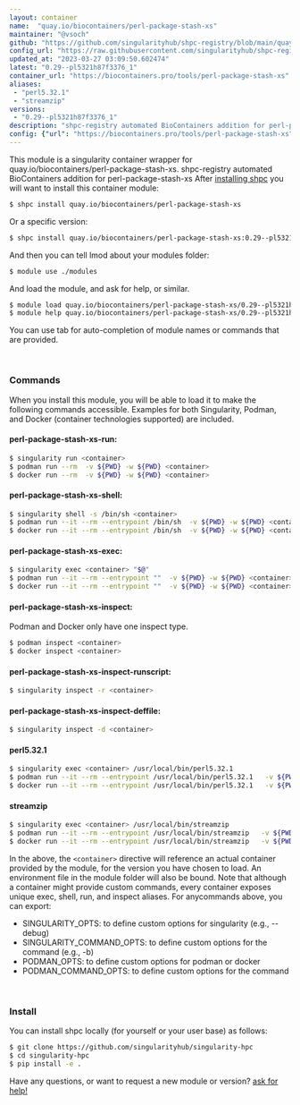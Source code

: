 ```yaml
---
layout: container
name:  "quay.io/biocontainers/perl-package-stash-xs"
maintainer: "@vsoch"
github: "https://github.com/singularityhub/shpc-registry/blob/main/quay.io/biocontainers/perl-package-stash-xs/container.yaml"
config_url: "https://raw.githubusercontent.com/singularityhub/shpc-registry/main/quay.io/biocontainers/perl-package-stash-xs/container.yaml"
updated_at: "2023-03-27 03:09:50.602474"
latest: "0.29--pl5321h87f3376_1"
container_url: "https://biocontainers.pro/tools/perl-package-stash-xs"
aliases:
 - "perl5.32.1"
 - "streamzip"
versions:
 - "0.29--pl5321h87f3376_1"
description: "shpc-registry automated BioContainers addition for perl-package-stash-xs"
config: {"url": "https://biocontainers.pro/tools/perl-package-stash-xs", "maintainer": "@vsoch", "description": "shpc-registry automated BioContainers addition for perl-package-stash-xs", "latest": {"0.29--pl5321h87f3376_1": "sha256:e1938bb9a53463d69213ecdba243498c2c94b9434ab17b611d522698b9607faf"}, "tags": {"0.29--pl5321h87f3376_1": "sha256:e1938bb9a53463d69213ecdba243498c2c94b9434ab17b611d522698b9607faf"}, "docker": "quay.io/biocontainers/perl-package-stash-xs", "aliases": {"perl5.32.1": "/usr/local/bin/perl5.32.1", "streamzip": "/usr/local/bin/streamzip"}}
---
```


This module is a singularity container wrapper for quay.io/biocontainers/perl-package-stash-xs.
shpc-registry automated BioContainers addition for perl-package-stash-xs
After [installing shpc](#install) you will want to install this container module:


```bash
$ shpc install quay.io/biocontainers/perl-package-stash-xs
```

Or a specific version:

```bash
$ shpc install quay.io/biocontainers/perl-package-stash-xs:0.29--pl5321h87f3376_1
```

And then you can tell lmod about your modules folder:

```bash
$ module use ./modules
```

And load the module, and ask for help, or similar.

```bash
$ module load quay.io/biocontainers/perl-package-stash-xs/0.29--pl5321h87f3376_1
$ module help quay.io/biocontainers/perl-package-stash-xs/0.29--pl5321h87f3376_1
```

You can use tab for auto-completion of module names or commands that are provided.

<br>

### Commands

When you install this module, you will be able to load it to make the following commands accessible.
Examples for both Singularity, Podman, and Docker (container technologies supported) are included.

#### perl-package-stash-xs-run:

```bash
$ singularity run <container>
$ podman run --rm  -v ${PWD} -w ${PWD} <container>
$ docker run --rm  -v ${PWD} -w ${PWD} <container>
```

#### perl-package-stash-xs-shell:

```bash
$ singularity shell -s /bin/sh <container>
$ podman run --it --rm --entrypoint /bin/sh  -v ${PWD} -w ${PWD} <container>
$ docker run --it --rm --entrypoint /bin/sh  -v ${PWD} -w ${PWD} <container>
```

#### perl-package-stash-xs-exec:

```bash
$ singularity exec <container> "$@"
$ podman run --it --rm --entrypoint ""  -v ${PWD} -w ${PWD} <container> "$@"
$ docker run --it --rm --entrypoint ""  -v ${PWD} -w ${PWD} <container> "$@"
```

#### perl-package-stash-xs-inspect:

Podman and Docker only have one inspect type.

```bash
$ podman inspect <container>
$ docker inspect <container>
```

#### perl-package-stash-xs-inspect-runscript:

```bash
$ singularity inspect -r <container>
```

#### perl-package-stash-xs-inspect-deffile:

```bash
$ singularity inspect -d <container>
```


#### perl5.32.1

```bash
$ singularity exec <container> /usr/local/bin/perl5.32.1
$ podman run --it --rm --entrypoint /usr/local/bin/perl5.32.1   -v ${PWD} -w ${PWD} <container> -c " $@"
$ docker run --it --rm --entrypoint /usr/local/bin/perl5.32.1   -v ${PWD} -w ${PWD} <container> -c " $@"
```


#### streamzip

```bash
$ singularity exec <container> /usr/local/bin/streamzip
$ podman run --it --rm --entrypoint /usr/local/bin/streamzip   -v ${PWD} -w ${PWD} <container> -c " $@"
$ docker run --it --rm --entrypoint /usr/local/bin/streamzip   -v ${PWD} -w ${PWD} <container> -c " $@"
```



In the above, the `<container>` directive will reference an actual container provided
by the module, for the version you have chosen to load. An environment file in the
module folder will also be bound. Note that although a container
might provide custom commands, every container exposes unique exec, shell, run, and
inspect aliases. For anycommands above, you can export:

 - SINGULARITY_OPTS: to define custom options for singularity (e.g., --debug)
 - SINGULARITY_COMMAND_OPTS: to define custom options for the command (e.g., -b)
 - PODMAN_OPTS: to define custom options for podman or docker
 - PODMAN_COMMAND_OPTS: to define custom options for the command

<br>

### Install

You can install shpc locally (for yourself or your user base) as follows:

```bash
$ git clone https://github.com/singularityhub/singularity-hpc
$ cd singularity-hpc
$ pip install -e .
```

Have any questions, or want to request a new module or version? [ask for help!](https://github.com/singularityhub/singularity-hpc/issues)